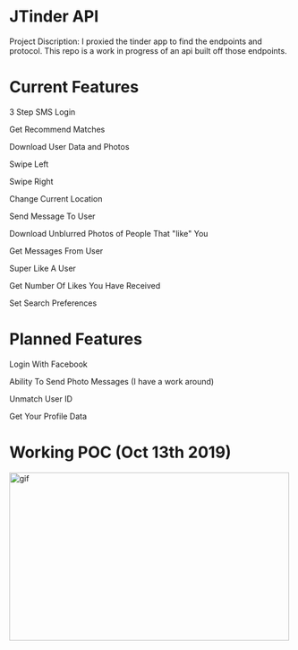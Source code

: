 <h1>JTinder API</h1>
Project Discription: I proxied the tinder app to find the endpoints and protocol. This repo is a work in progress of an api built off those endpoints.
<h1>Current Features</h1>
<p>3 Step SMS Login</p>
<p>Get Recommend Matches</p>
<p>Download User Data and Photos</p>
<p>Swipe Left</p>
<p>Swipe Right</p>
<p>Change Current Location</p>
<p>Send Message To User</p>
<p>Download Unblurred Photos of People That "like" You</p>
<p>Get Messages From User</p>
<p>Super Like A User</p>
<p>Get Number Of Likes You Have Received</p>
<p>Set Search Preferences</p>
<h1>Planned Features</h1>
<p>Login With Facebook</p>
<p>Ability To Send Photo Messages (I have a work around)</p>
<p>Unmatch User ID</p>
<p>Get Your Profile Data</p>
<h1>Working POC (Oct 13th 2019)</h1>
<img src="https://user-images.githubusercontent.com/39224367/66710262-bc0b6a80-ed42-11e9-9dc9-b33bc4fa8c04.gif" alt="gif" width="500" height="300">
